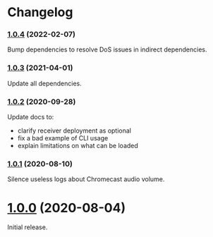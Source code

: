 # Changelog

### [1.0.4](https://github.com/shaka-project/generic-webdriver-server/compare/chromecast-webdriver-server-v1.0.3...chromecast-webdriver-server-v1.0.4) (2022-02-07)

Bump dependencies to resolve DoS issues in indirect dependencies.

### [1.0.3](https://github.com/shaka-project/generic-webdriver-server/compare/chromecast-webdriver-server-v1.0.2...chromecast-webdriver-server-v1.0.3) (2021-04-01)

Update all dependencies.

### [1.0.2](https://github.com/shaka-project/generic-webdriver-server/compare/chromecast-webdriver-server-v1.0.1...chromecast-webdriver-server-v1.0.2) (2020-09-28)

Update docs to:
 - clarify receiver deployment as optional
 - fix a bad example of CLI usage
 - explain limitations on what can be loaded

### [1.0.1](https://github.com/shaka-project/generic-webdriver-server/compare/chromecast-webdriver-server-v1.0.0...chromecast-webdriver-server-v1.0.1) (2020-08-10)

Silence useless logs about Chromecast audio volume.

# [1.0.0](https://github.com/shaka-project/generic-webdriver-server/commit/72100d7dffb4997d47360d5f0d81ae1409d6200b) (2020-08-04)

Initial release.
